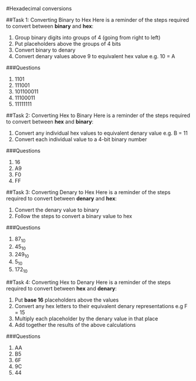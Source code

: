 #Hexadecimal conversions

##Task 1: Converting Binary to Hex
Here is a reminder of the steps required to convert between **binary** and **hex**:

1. Group binary digits into groups of 4 (going from right to left)
2. Put placeholders above the groups of 4 bits
3. Convert binary to denary
4. Convert denary values above 9 to equivalent hex value e.g. 10 = A

###Questions

1. 1101
2. 111001
3. 101100011
4. 11100011
5. 11111111

##Task 2: Converting Hex to Binary
Here is a reminder of the steps required to convert between **hex** and **binary**:

1. Convert any individual hex values to equivalent denary value e.g. B = 11
2. Convert each individual value to a 4-bit binary number

###Questions

1. 16
2. A9
3. F0
4. FF

##Task 3: Converting Denary to Hex
Here is a reminder of the steps required to convert between **denary** and **hex**:

1. Convert the denary value to binary
2. Follow the steps to convert a binary value to hex

###Questions

1. 87<sub>10</sub>
2. 45<sub>10</sub>
3. 249<sub>10</sub>
4. 5<sub>10</sub>
5. 172<sub>10</sub>

##Task 4: Converting Hex to Denary
Here is a reminder of the steps required to convert between **hex** and **denary**:

1. Put **base 16** placeholders above the values
2. Convert any hex letters to their equivalent denary representations e.g F = 15
3. Multiply each placeholder by the denary value in that place
4. Add together the results of the above calculations

###Questions

1. AA
2. B5
3. 6F
4. 9C
5. 44

